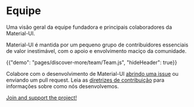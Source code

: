# Equipe

<p class="description">Uma visão geral da equipe fundadora e principais colaboradores da Material-UI.</p>

Material-UI é mantida por um pequeno grupo de contribuidores essenciais de valor inestimável, com o apoio e envolvimento maciço da comunidade.

{{"demo": "pages/discover-more/team/Team.js", "hideHeader": true}}

Colabore com o desenvolvimento de Material-UI [abrindo uma issue](https://github.com/mui-org/material-ui/issues/new) ou enviando um pull request. Leia as [diretrizes de contribuição](https://github.com/mui-org/material-ui/blob/master/CONTRIBUTING.md) para informações sobre como nós desenvolvemos.

[Join and support the project!](/getting-started/faq/#material-ui-is-awesome-how-can-i-support-the-project)